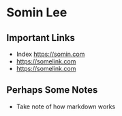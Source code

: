 # Somin Lee

## Important Links

- Index https://somin.com
- https://somelink.com
- https://somelink.com

## Perhaps Some Notes

- Take note of how markdown works
